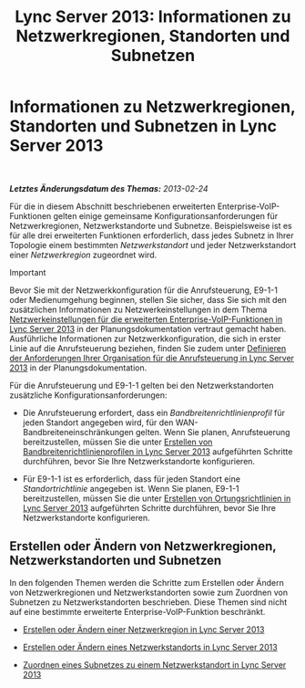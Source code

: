 ﻿---
title: 'Lync Server 2013: Informationen zu Netzwerkregionen, Standorten und Subnetzen'
TOCTitle: Informationen zu Netzwerkregionen, Standorten und Subnetzen
ms:assetid: 6662123a-d011-408c-a290-92b2a8589943
ms:mtpsurl: https://technet.microsoft.com/de-de/library/Gg398467(v=OCS.15)
ms:contentKeyID: 49294241
ms.date: 05/19/2016
mtps_version: v=OCS.15
ms.translationtype: HT
---

# Informationen zu Netzwerkregionen, Standorten und Subnetzen in Lync Server 2013

 

_**Letztes Änderungsdatum des Themas:** 2013-02-24_

Für die in diesem Abschnitt beschriebenen erweiterten Enterprise-VoIP-Funktionen gelten einige gemeinsame Konfigurationsanforderungen für Netzwerkregionen, Netzwerkstandorte und Subnetze. Beispielsweise ist es für alle drei erweiterten Funktionen erforderlich, dass jedes Subnetz in Ihrer Topologie einem bestimmten *Netzwerkstandort* und jeder Netzwerkstandort einer *Netzwerkregion* zugeordnet wird.


> [!IMPORTANT]
> Bevor Sie mit der Netzwerkkonfiguration für die Anrufsteuerung, E9-1-1 oder Medienumgehung beginnen, stellen Sie sicher, dass Sie sich mit den zusätzlichen Informationen zu Netzwerkeinstellungen in dem Thema <A href="lync-server-2013-network-settings-for-the-advanced-enterprise-voice-features.md">Netzwerkeinstellungen für die erweiterten Enterprise-VoIP-Funktionen in Lync Server 2013</A> in der Planungsdokumentation vertraut gemacht haben. Ausführliche Informationen zur Netzwerkkonfiguration, die sich in erster Linie auf die Anrufsteuerung beziehen, finden Sie zudem unter <A href="lync-server-2013-defining-your-requirements-for-call-admission-control.md">Definieren der Anforderungen Ihrer Organisation für die Anrufsteuerung in Lync Server 2013</A> in der Planungsdokumentation.



Für die Anrufsteuerung und E9-1-1 gelten bei den Netzwerkstandorten zusätzliche Konfigurationsanforderungen:

  - Die Anrufsteuerung erfordert, dass ein *Bandbreitenrichtlinienprofil* für jeden Standort angegeben wird, für den WAN-Bandbreiteneinschränkungen gelten. Wenn Sie planen, Anrufsteuerung bereitzustellen, müssen Sie die unter [Erstellen von Bandbreitenrichtlinienprofilen in Lync Server 2013](lync-server-2013-create-bandwidth-policy-profiles.md) aufgeführten Schritte durchführen, bevor Sie Ihre Netzwerkstandorte konfigurieren.

  - Für E9-1-1 ist es erforderlich, dass für jeden Standort eine *Standortrichtlinie* angegeben ist. Wenn Sie planen, E9-1-1 bereitzustellen, müssen Sie die unter [Erstellen von Ortungsrichtlinien in Lync Server 2013](lync-server-2013-create-location-policies.md) aufgeführten Schritte durchführen, bevor Sie Ihre Netzwerkstandorte konfigurieren.

## Erstellen oder Ändern von Netzwerkregionen, Netzwerkstandorten und Subnetzen

In den folgenden Themen werden die Schritte zum Erstellen oder Ändern von Netzwerkregionen und Netzwerkstandorten sowie zum Zuordnen von Subnetzen zu Netzwerkstandorten beschrieben. Diese Themen sind nicht auf eine bestimmte erweiterte Enterprise-VoIP-Funktion beschränkt.

  - [Erstellen oder Ändern einer Netzwerkregion in Lync Server 2013](lync-server-2013-create-or-modify-a-network-region.md)

  - [Erstellen oder Ändern eines Netzwerkstandorts in Lync Server 2013](lync-server-2013-create-or-modify-a-network-site.md)

  - [Zuordnen eines Subnetzes zu einem Netzwerkstandort in Lync Server 2013](lync-server-2013-associate-a-subnet-with-a-network-site.md)

